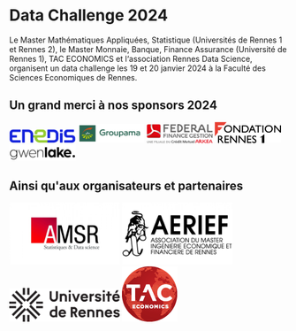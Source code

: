 # Data Challenge 2024

Le Master Mathématiques Appliquées, Statistique (Universités de Rennes 1 et Rennes 2), le Master Monnaie, Banque, Finance Assurance (Université de Rennes 1), TAC ECONOMICS et l‘association Rennes Data Science, organisent un data challenge les 19 et 20 janvier 2024 à la Faculté des Sciences Economiques de Rennes.


## Un grand merci à nos sponsors 2024

<a href="https://www.enedis.fr" target="_blank"><img src="img/logo_enedis.png" width="120"></a>
<a href="https://www.groupama.fr/" target="_blank"><img src="img/Groupama_FB_RVB.jpg" width="120"></a>
<a href="https://www.federal-finance-gestion.fr" target="_blank"><img src="img/arkea-300x89.png" width="120"></a>
<a href="https://fondation.univ-rennes.fr/" target="_blank"><img src="img/logo-Fondation-Rennes1-couleur-nobaseline.png" width="120"></a>
<a href="https://www.gwenlake.com/" target="_blank"><img src="img/gwenlake.png" width="120"></a>


## Ainsi qu'aux organisateurs et partenaires

<a href="https://eco.univ-rennes.fr/amsr" target="_blank"><img src="img/logo_amsr.jpg" width="200"></a>
<a href="https://eco.univ-rennes.fr/aerief" target="_blank"><img src="img/logo_aerief.jpg" width="200"></a>
<a href="https://www.univ-rennes.fr/" target="_blank"><img src="img/UNIRENNES_LOGOnoir_0.png" width="200"></a>
<a href="https://taceconomics.com" target="_blank"><img src="img/taceconomics-100px-white.png" width="100"></a>
